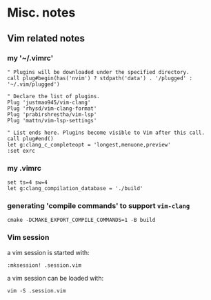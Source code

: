 # Misc. notes

## Vim related notes

### my '~/.vimrc'

```
" Plugins will be downloaded under the specified directory.
call plug#begin(has('nvim') ? stdpath('data') . '/plugged' : '~/.vim/plugged')

" Declare the list of plugins.
Plug 'justmao945/vim-clang'
Plug 'rhysd/vim-clang-format'
Plug 'prabirshrestha/vim-lsp'
Plug 'mattn/vim-lsp-settings'

" List ends here. Plugins become visible to Vim after this call.
call plug#end()
let g:clang_c_completeopt = 'longest,menuone,preview'
:set exrc
```

### my .vimrc

```
set ts=4 sw=4
let g:clang_compilation_database = './build'
```

### generating 'compile commands' to support `vim-clang`

```
cmake -DCMAKE_EXPORT_COMPILE_COMMANDS=1 -B build
```

### Vim session

a vim session is started with:

```
:mksession! .session.vim
```

a vim session can be loaded with:

```
vim -S .session.vim
```